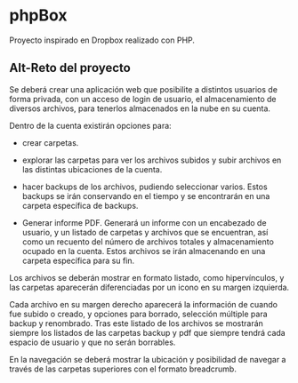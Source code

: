 # phpBox
Proyecto inspirado en Dropbox realizado con PHP.

Alt-Reto del proyecto
------
Se deberá crear una aplicación web que posibilite a distintos usuarios de forma privada, con un acceso de login de usuario, el almacenamiento de diversos archivos, para tenerlos almacenados en la nube en su cuenta.

Dentro de la cuenta existirán opciones para:

- crear carpetas.

- explorar las carpetas para ver los archivos subidos y subir archivos en las distintas ubicaciones de la cuenta.

- hacer backups de los archivos, pudiendo seleccionar varios. Estos backups se irán conservando en el tiempo y se encontrarán en una carpeta específica de backups.

- Generar informe PDF. Generará un informe con un encabezado de usuario, y un listado de carpetas y archivos que se encuentran, así como un recuento del número de archivos totales y almacenamiento ocupado en la cuenta. Estos archivos se irán almacenando en una carpeta específica para su fin.

Los archivos se deberán mostrar en formato listado, como hipervínculos, y las carpetas aparecerán diferenciadas por un icono en su margen izquierda.

Cada archivo en su margen derecho aparecerá la información de cuando fue subido o creado, y opciones para borrado, selección múltiple para backup y renombrado. Tras este listado de los archivos se mostrarán siempre los listados de las carpetas backup y pdf que siempre tendrá cada espacio de usuario y que no serán borrables.

En la navegación se deberá mostrar la ubicación y posibilidad de navegar a través de las carpetas superiores con el formato breadcrumb.
